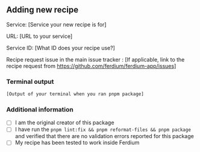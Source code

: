 <!--
  Thank you for taking the time to create a recipe for Ferdium.
  Please complete the following form so we can add your new recipe
 -->

## Adding new recipe

Service: [Service your new recipe is for]

URL: [URL to your service]

Service ID: [What ID does your recipe use?]

Recipe request issue in the main issue tracker : [If applicable, link to the recipe request from https://github.com/ferdium/ferdium-app/issues]

### Terminal output

```bash
[Output of your terminal when you ran pnpm package]
```

### Additional information

<!-- Please also accept the following checkboxes -->

- [ ] I am the original creator of this package
- [ ] I have run the `pnpm lint:fix && pnpm reformat-files && pnpm package` and verified that there are no validation errors reported for this package
- [ ] My recipe has been tested to work inside Ferdium

<!-- Here you can write anything else you want to tell us. -->
